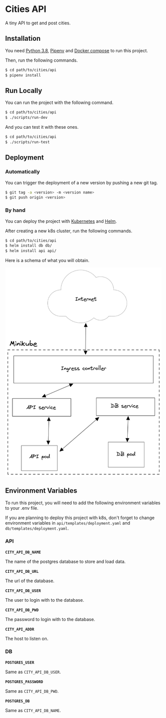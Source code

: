 # Cities API

A tiny API to get and post cities.

## Installation

You need [Python 3.8](https://www.python.org/downloads/release/python-3813/), [Pipenv](https://pypi.org/project/pipenv/) and [Docker compose](https://docs.docker.com/compose/) to run this project.

Then, run the following commands.

```bash
$ cd path/to/cities/api
$ pipenv install
```

## Run Locally

You can run the project with the following command.

```bash
$ cd path/to/cities/api
$ ./scripts/run-dev
```

And you can test it with these ones.

```bash
$ cd path/to/cities/api
$ ./scripts/run-test
```

## Deployment

### Automatically

You can trigger the deployment of a new version by pushing a new git tag.

```bash
$ git tag -a <version> -m <version name>
$ git push origin <version>
```

### By hand

You can deploy the project with [Kubernetes](https://kubernetes.io/) and [Helm](https://helm.sh/).

After creating a new k8s cluster, run the following commands.

```bash
$ cd path/to/cities/api
$ helm install db db/
$ helm install api api/
```

Here is a schema of what you will obtain.

![Cluster schema](https://github.com/WoodenMaiden/CICD-TP/blob/master/doc/k8s-schema.png?raw=true)

## Environment Variables

To run this project, you will need to add the following environment variables to your .env file.

If you are planning to deploy this project with k8s, don't forget to change environment variables in `api/templates/deployment.yaml` and `db/templates/deployment.yaml`.

### API

**`CITY_API_DB_NAME`**

The name of the postgres database to store and load data.

**`CITY_API_DB_URL`**

The url of the database.

**`CITY_API_DB_USER`**

The user to login with to the database.

**`CITY_API_DB_PWD`**

The password to login with to the database.

**`CITY_API_ADDR`**

The host to listen on.

### DB

**`POSTGRES_USER`**

Same as `CITY_API_DB_USER`.

**`POSTGRES_PASSWORD`**

Same as `CITY_API_DB_PWD`.

**`POSTGRES_DB`**

Same as `CITY_API_DB_NAME`.
